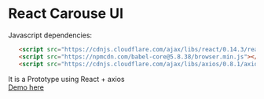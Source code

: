 # React Carouse UI


Javascript dependencies:
```html
   <script src="https://cdnjs.cloudflare.com/ajax/libs/react/0.14.3/react.min.js"></script>
   <script src="https://npmcdn.com/babel-core@5.8.38/browser.min.js"></script>
   <script src="https://cdnjs.cloudflare.com/ajax/libs/axios/0.8.1/axios.min.js"></script>
```

It is a Prototype using React + axios <br>
[Demo here](http://onclickmidia.net/netflix/?v2) 
